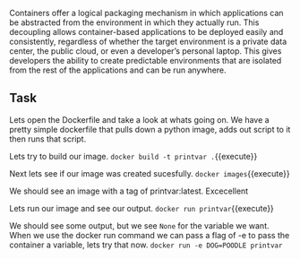 Containers offer a logical packaging mechanism in which applications can be abstracted from the environment in which they actually run. This decoupling allows container-based applications to be deployed easily and consistently, regardless of whether the target environment is a private data center, the public cloud, or even a developer’s personal laptop. This gives developers the ability to create predictable environments that are isolated from the rest of the applications and can be run anywhere.

## Task
Lets open the Dockerfile and take a look at whats going on. We have a pretty simple dockerfile that pulls down a python image, adds out script to it then runs that script. 

Lets try to build our image.
`docker build -t printvar .`{{execute}}

Next lets see if our image was created sucesfully.
`docker images`{{execute}}

We should see an image with a tag of printvar:latest. Excecellent

Lets run our image and see our output.
`docker run printvar`{{execute}}

We should see some output, but we see `None` for the variable we want. When we use the docker run command we can pass a flag of -e to pass the container a variable, lets try that now. 
`docker run -e DOG=POODLE printvar`